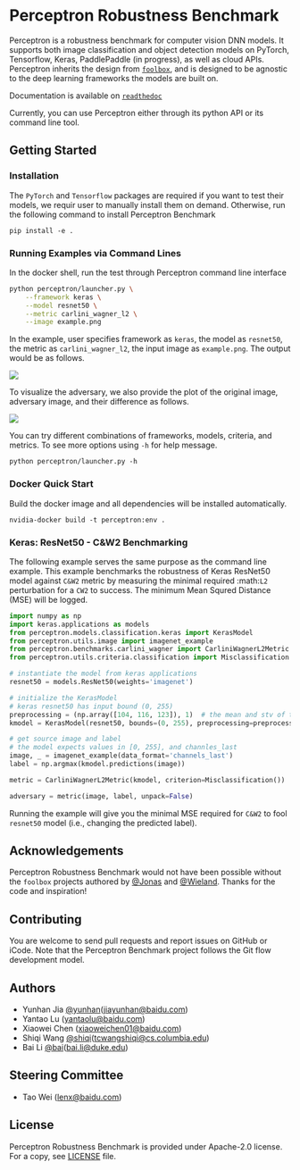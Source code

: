 # Perceptron Robustness Benchmark
Perceptron is a robustness benchmark for computer vision DNN models. It
supports both image classification and object detection models on PyTorch,
Tensorflow, Keras, PaddlePaddle (in progress), as well as cloud APIs. Perceptron inherits the
design from [`foolbox`](https://github.com/bethgelab/foolbox), and is designed to be agnostic to
the deep learning frameworks the models are built on.

Documentation is available on [`readthedoc`](https://perceptron-robustness-benchmark.readthedocs.io/)

Currently, you can use Perceptron either through its python API or its command line tool.

## Getting Started

### Installation 
The `PyTorch` and `Tensorflow` packages are required if you want to test their models, we requir user to manually install them on demand. Otherwise, run the following command to install Perceptron Benchmark
```
pip install -e .
```

### Running Examples via Command Lines
In the docker shell, run the test through Perceptron command line interface
```bash
python perceptron/launcher.py \
    --framework keras \
    --model resnet50 \
    --metric carlini_wagner_l2 \
    --image example.png
```

In the example, user specifies framework as ``keras``, the model as
``resnet50``, the metric as ``carlini_wagner_l2``, the input image as
``example.png``. The output would be as follows. 

![](./images/keras_reset50_screenshot.png)

To visualize the adversary, we also provide the plot of the
original image, adversary image, and their difference as follows.

![](images/Keras_ResNet50_Misclassification_CarliniWagnerL2.png)

You can try different combinations of frameworks, models, criteria, and
metrics. To see more options using `-h` for help message.
```
python perceptron/launcher.py -h
```

### Docker Quick Start
Build the docker image and all dependencies will be installed automatically.
```
nvidia-docker build -t perceptron:env .
```

### Keras: ResNet50 - C&W2 Benchmarking
The following example serves the same purpose as the command line example.
This example benchmarks the robustness of Keras ResNet50 model against `C&W2`
metric by measuring the minimal required :math:`L2` perturbation for a `CW2` to
success. The minimum Mean Squred Distance (MSE) will be logged.

```python
import numpy as np
import keras.applications as models
from perceptron.models.classification.keras import KerasModel
from perceptron.utils.image import imagenet_example
from perceptron.benchmarks.carlini_wagner import CarliniWagnerL2Metric
from perceptron.utils.criteria.classification import Misclassification

# instantiate the model from keras applications
resnet50 = models.ResNet50(weights='imagenet')

# initialize the KerasModel
# keras resnet50 has input bound (0, 255)
preprocessing = (np.array([104, 116, 123]), 1)  # the mean and stv of the whole dataset
kmodel = KerasModel(resnet50, bounds=(0, 255), preprocessing=preprocessing)

# get source image and label
# the model expects values in [0, 255], and channles_last
image, _ = imagenet_example(data_format='channels_last')
label = np.argmax(kmodel.predictions(image))

metric = CarliniWagnerL2Metric(kmodel, criterion=Misclassification())

adversary = metric(image, label, unpack=False)
```

Running the example will give you the minimal MSE required for `C&W2` to fool `resnet50` model (i.e., changing the predicted label).

## Acknowledgements
Perceptron Robustness Benchmark would not have been possible without the `foolbox` projects authored by [@Jonas](https://github.com/jonasrauber) and [@Wieland](https://github.com/wielandbrendel). Thanks for the code and inspiration!

## Contributing

You are welcome to send pull requests and report issues on GitHub or iCode. Note that the Perceptron Benchmark project follows the Git flow development model.

## Authors
* Yunhan Jia [@yunhan](https://github.com/jiayunhan)(<jiayunhan@baidu.com>)
* Yantao Lu (<yantaolu@baidu.com>)
* Xiaowei Chen (<xiaoweichen01@baidu.com>)
* Shiqi Wang [@shiqi](https://github.com/tcwangshiqi-columbia)(<tcwangshiqi@cs.columbia.edu>)
* Bai Li [@bai](https://github.com/Bai-Li)(<bai.li@duke.edu>)

## Steering Committee

  - Tao Wei (<lenx@baidu.com>)

## License
Perceptron Robustness Benchmark is provided under Apache-2.0 license. For a copy, see [LICENSE](LICENSE) file. 
